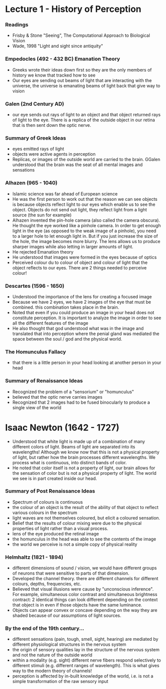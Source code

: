 # Lecture 1 - History of Perception

### Readings 

- Frisby & Stone "Seeing", The Computational Approach to Biological Vision
- Wade, 1998 "Light and sight since antiquity"

### Empedocles (492 - 432 BC) Emanation Theory

- Greeks wrote their ideas down first so they are the only members of history we know that tracked how to see
- Our eyes are sending out beams of light that are interacting with the universe, the universe is emanating beams of light back that give way to vision

### Galen (2nd Century AD)
- our eye sends out rays of light to an object and that object returned rays of light to the eye. There is a replica of the outside object in our retina that is then sent down the optic nerve. 

### Summary of Greek Ideas
- eyes emitted rays of light
- objects were active agents in perception
- Replicas, or images of the outside world are carried to the brain. GGalen understood that the brain was the seat of all mental images and sensations

### Alhazen (965 - 1040)
- Islamic science was far ahead of European science
- He was the first person to work out that the reason we can see objects is because objects reflect light to our eyes which enable us to see the object. Objects do not send out light, they reflect light from a light source (the sun for example)
- Alhazen invented the pin-hole camera (also called the camera obscura). He thought the eye worked like a pinhole camera. In order to get enough light in the eye (as opposed to the weak image of a pinhole), you need to a larger hole to let enough light in. But if you just increase the size of the hole, the image becomes more blurry. The lens allows us to produce sharper images while also letting in larger amounts of light. 
- He rejected Emanation theory
- He understood that images were formed in the eyes because of optics
- Perceived colour du to colour of object and colour of light that the object reflects to our eyes. There are 2 things needed to perceive colour!

### Descartes (1596 - 1650)
- Understood the importance of the lens for creating a focused image
- Because we have 2 eyes, we have 2 images of the eye that must be combined. this combination takes place in the brain. 
- Noted that even if you could produce an image in your head does not constitute perception. It is important to analyze the image in order to see all the different features of the image
- He also thought that god understood what was in the image and translated that into perception where the penial gland was mediated the space between the soul / god and the physical world. 

### The Homunculus Fallacy 
- that there is a little person in your head looking at another person in your head

### Summary of Renaissance Ideas
- Recognized the problem of a "sensorium" or "homunculus"
- believed that the optic nerve carries images
- Recognized that 2 images had to be fused binocularly to produce a single view of the world

# Isaac Newton (1642 - 1727)
- Understood that white light is made up of a combination of many different colors of light. Beams of light are separated into its wavelengths! Although we know now that this is not a physical property of light, but rather how the brain processes different wavelengths. We process what is continuous, into distinct bands of color. 
- He noted that color itself is not a property of light, our brain allows for the sensation of color but is not a physical property of light. The world we see is in part created inside our head. 

### Summary of Post Renaissance Ideas
- Spectrum of colours is continuous
- the colour of an object is the result of the ability of that object to reflect various colours in the spectrum 
- light waves are not themselves coloured, but elicit a coloured sensation. 
- Belief that the results of colour mixing were due to the physical properties of light rather than a visual process.  
- lens of the eye produced the retinal image 
- the homunculus in the head was able to see the contents of the image
- the world we perceive is not a simple copy of physical reality

### Helmhaltz (1821 - 1894)
- different dimensions of sound / vision, we would have different groups of neurons that were sensitive to parts of that dimension. 
- Developed the channel theory. there are different channels for different colours, depths, frequencies, etc.
- Believed that visual illusions were cause by "unconscious inference". For example, simultaneous color contrast and simultaneous brightness contract: 2 identical things can look different depending on the context that object is in even if those objects have the same luminance. 
- Objects can appear convex or concave depending on the way they are shaded because of our assumptions of light sources. 

### By the end of the 19th century...
- different sensations (pain, tough, smell, sight, hearing) are mediated by different physiological structures in the nervous system 
- the origin of sensory qualities lay in the structure of the nervous system and not the nature of the outside world
- within a modality (e.g. sight) different nerve fibers respond selectively to different stimuli (e.g. different ranges of wavelength). This is what gives way to the modern theory of channels!
- perception is affected by in-built knowledge of the world, i.e. is not a simple transformation of the raw sensory input




